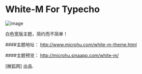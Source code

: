 White-M For Typecho
=======

![image](https://github.com/ButBueatiful/dotvim/raw/master/screenshots/vim-screenshot.jpg)

白色宽版主题，简约而不简单！

####主题地址：
http://www.microhu.com/white-m-theme.html

####主题预览：
http://microhu.sinaapp.com/white-m/

[微狐网] 出品.
